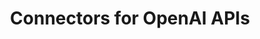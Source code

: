 ---
title: 'Connectors for OpenAI APIs'
description: "Lorem Ipsum is simply dummy text of the printing and typesetting industry. Lorem Ipsum has been the industry's standard dummy text ever since the 1500s, when an unknown printer took a galley of type and scrambled it to make a type specimen book."
image: 'images/screenshots-collage-final-image-transparent-v5.png'
---